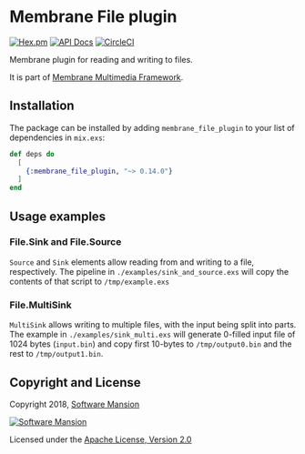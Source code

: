 # Membrane File plugin

[![Hex.pm](https://img.shields.io/hexpm/v/membrane_file_plugin.svg)](https://hex.pm/packages/membrane_file_plugin)
[![API Docs](https://img.shields.io/badge/api-docs-yellow.svg?style=flat)](https://hexdocs.pm/membrane_file_plugin/)
[![CircleCI](https://circleci.com/gh/membraneframework/membrane_file_plugin.svg?style=svg)](https://circleci.com/gh/membraneframework/membrane_file_plugin)

Membrane plugin for reading and writing to files.

It is part of [Membrane Multimedia Framework](https://membraneframework.org).

## Installation

The package can be installed by adding `membrane_file_plugin` to your list of dependencies in `mix.exs`:

```elixir
def deps do
  [
    {:membrane_file_plugin, "~> 0.14.0"}
  ]
end
```

## Usage examples

### File.Sink and File.Source

`Source` and `Sink` elements allow reading from and writing to a file, respectively.
The pipeline in `./examples/sink_and_source.exs` will copy the contents of that script to `/tmp/example.exs`

### File.MultiSink

`MultiSink` allows writing to multiple files, with the input being split into parts.
The example in `./examples/sink_multi.exs` will generate 0-filled input file of 1024 bytes (`input.bin`)
and copy first 10-bytes to `/tmp/output0.bin` and the rest to `/tmp/output1.bin`.

## Copyright and License

Copyright 2018, [Software Mansion](https://swmansion.com/?utm_source=git&utm_medium=readme&utm_campaign=membrane)

[![Software Mansion](https://logo.swmansion.com/logo?color=white&variant=desktop&width=200&tag=membrane-github)](https://swmansion.com/?utm_source=git&utm_medium=readme&utm_campaign=membrane)

Licensed under the [Apache License, Version 2.0](LICENSE)
